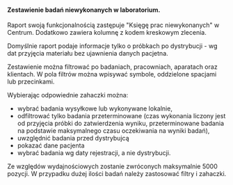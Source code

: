 #### Zestawienie badań niewykonanych w laboratorium.

Raport swoją funkcjonalnością zastępuje "Księgę prac niewykonanych" w Centrum. Dodatkowo zawiera kolumnę z kodem
kreskowym zlecenia.

Domyślnie raport podaje informacje tylko o próbkach po dystrybucji - wg dat przyjęcia materiału bez ujawnienia danych
pacjetna.

Zestawienie można filtrować po badaniach, pracowniach, aparatach oraz klientach. W pola filtrów można wpisywać symbole,
oddzielone spacjami lub przecinkami.

Wybierając odpowiednie zahaczki można:

* wybrać badania wysyłkowe lub wykonywane lokalnie,
* odfiltrować tylko badania przeterminowane (czas wykonania liczony jest od przyjęcia próbki do zatwierdzenia wyniku,
  przeterminowane badania na podstawie maksymalnego czasu oczekiwania na wyniki badań),
* uwzględnić badania przed dystrybujcą
* pokazać dane pacjenta
* wybrać badania wg daty rejestracji, a nie dystrybucji.

Ze względów wydajnościowych zostanie zwróconych maksymalnie 5000 pozycji.
W przypadku dużej ilości badań należy zastosować filtry i zahaczki.

